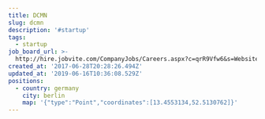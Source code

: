 ```yaml
---
title: DCMN
slug: dcmn
description: '#startup'
tags:
  - startup
job_board_url: >-
  http://hire.jobvite.com/CompanyJobs/Careers.aspx?c=qrR9Vfw6&s=Website&nl=1&page=Jobs
created_at: '2017-06-28T20:28:26.494Z'
updated_at: '2019-06-16T10:36:08.529Z'
positions:
  - country: germany
    city: berlin
    map: '{"type":"Point","coordinates":[13.4553134,52.5130762]}'
---
```



